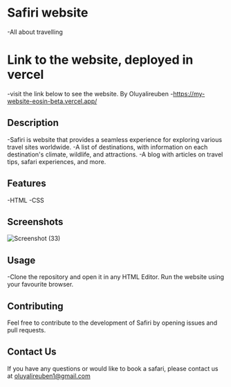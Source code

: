 
# Safiri website
-All about travelling 

# Link to the website, deployed in vercel
-visit the link below to see the website. By Oluyalireuben
-https://my-website-eosin-beta.vercel.app/



## Description

-Safiri is website that provides a seamless experience for exploring various travel sites worldwide. 
-A list of destinations, with information on each destination's climate, wildlife, and attractions.
-A blog with articles on travel tips, safari experiences, and more.

## Features
-HTML
-CSS



## Screenshots
![Screenshot (33)](https://github.com/oluyalireuben/myWebsite/assets/60091643/132133e6-c190-4d26-b93b-3d97d1acdac1)



## Usage

-Clone the repository and open it in any HTML Editor. Run the website using your favourite browser.


## Contributing

Feel free to contribute to the development of Safiri by opening issues and pull requests.

## Contact Us
If you have any questions or would like to book a safari, please contact us at oluyalireuben1@gmail.com


